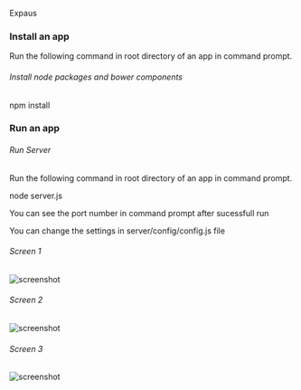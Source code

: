 Expaus

### Install an app

Run the following command in root directory of an app in command prompt.

###### *Install node packages and bower components*

npm install

### Run an app

###### *Run Server*

Run the following command in root directory of an app in command prompt.

node server.js

You can see the port number in command prompt after sucessfull run

You can change the settings in server/config/config.js file

###### *Screen 1*
![screenshot](./Scrrenshot.PNG?raw=true)

###### *Screen 2*
![screenshot](./Scrrenshot1.PNG?raw=true)

###### *Screen 3*
![screenshot](./Scrrenshot2.PNG?raw=true)
